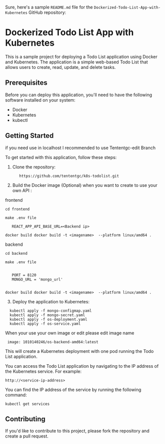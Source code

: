 Sure, here's a sample `README.md` file for the `Dockerized-Todo-List-App-with-Kubernetes` GitHub repository:

# Dockerized Todo List App with Kubernetes

This is a sample project for deploying a Todo List application using Docker and Kubernetes. The application is a simple web-based Todo List that allows users to create, read, update, and delete tasks.

## Prerequisites

Before you can deploy this application, you'll need to have the following software installed on your system:

- Docker
- Kubernetes
- kubectl

## Getting Started

if you need use in localhost I recommended to use Tententgc-edit Branch

To get started with this application, follow these steps:

1. Clone the repository:

   ```
      https://github.com/tententgc/k8s-todolist.git
   ```

2. Build the Docker image (Optional) when you want to create to use your own API :

  frontend
   ```
   cd frontend
   ```
    make .env file 
   ```
      REACT_APP_API_BASE_URL=<Backend ip>
   ```

   ```
   docker build docker build -t <imagename>  --platform linux/amd64 .  
   ```
  
  backend
   ```
   cd backend

   ```
    make .env file 
   ```

      PORT = 8120
      MONGO_URL = 'mongo_url'

   ```

   ```

   docker build docker build -t <imagename>  --platform linux/amd64 .  

   ```


3. Deploy the application to Kubernetes:

  ```
    kubectl apply -f mongo-configmap.yaml
    kubectl apply -f mongo-secret.yaml
    kubectl apply -f os-deployment.yaml
    kubectl apply -f os-service.yaml
   ```

  When your use your own image or edit please edit image name

  ```
   image: 1010140246/os-backend-amd64:latest
  ```

   This will create a Kubernetes deployment with one pod running the Todo List application.



   You can access the Todo List application by navigating to the IP address of the Kubernetes service. For example:

   ```
   http://<service-ip-address>
   ```

   You can find the IP address of the service by running the following command:

   ```
   kubectl get services
   ```

## Contributing

If you'd like to contribute to this project, please fork the repository and create a pull request.
